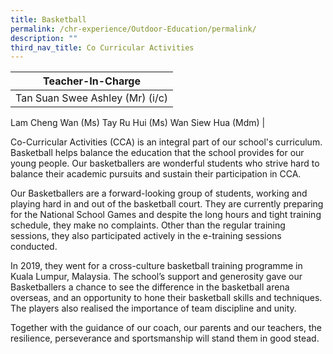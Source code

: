 ```yaml
---
title: Basketball
permalink: /chr-experience/Outdoor-Education/permalink/
description: ""
third_nav_title: Co Curricular Activities
---
```


| Teacher-In-Charge |
| -------- | 
| Tan Suan Swee Ashley (Mr) (i/c)
Lam Cheng Wan (Ms)
Tay Ru Hui (Ms)
Wan Siew Hua (Mdm)
|

Co-Curricular Activities (CCA) is an integral part of our school's curriculum. Basketball helps balance the education that the school provides for our young people. Our basketballers are wonderful students who strive hard to balance their academic pursuits and sustain their participation in CCA.

Our Basketballers are a forward-looking group of students, working and playing hard in and out of the basketball court. They are currently preparing for the National School Games and despite the long hours and tight training schedule, they make no complaints. Other than the regular training sessions, they also participated actively in the e-training sessions conducted.

In 2019, they went for a cross-culture basketball training programme in Kuala Lumpur, Malaysia. The school’s support and generosity gave our Basketballers a chance to see the difference in the basketball arena overseas, and an opportunity to hone their basketball skills and techniques. The players also realised the importance of team discipline and unity.

Together with the guidance of our coach, our parents and our teachers, the resilience, perseverance and sportsmanship will stand them in good stead.